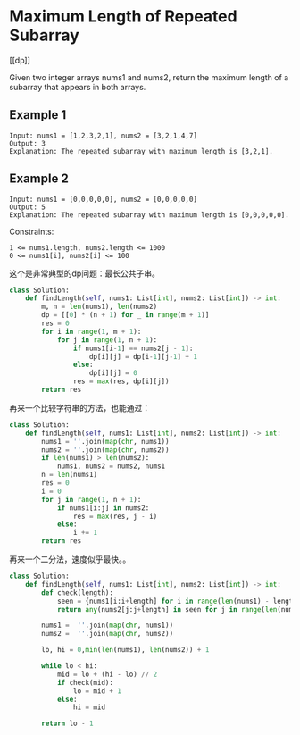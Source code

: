 # Maximum Length of Repeated Subarray

[[dp]]

Given two integer arrays nums1 and nums2, return the maximum length of a subarray that appears in both arrays.

## Example 1

```text
Input: nums1 = [1,2,3,2,1], nums2 = [3,2,1,4,7]
Output: 3
Explanation: The repeated subarray with maximum length is [3,2,1].
```

## Example 2

```text
Input: nums1 = [0,0,0,0,0], nums2 = [0,0,0,0,0]
Output: 5
Explanation: The repeated subarray with maximum length is [0,0,0,0,0].
```

Constraints:

```text
1 <= nums1.length, nums2.length <= 1000
0 <= nums1[i], nums2[i] <= 100
```

这个是非常典型的dp问题：最长公共子串。

```python
class Solution:
    def findLength(self, nums1: List[int], nums2: List[int]) -> int:
        m, n = len(nums1), len(nums2)
        dp = [[0] * (n + 1) for _ in range(m + 1)]
        res = 0
        for i in range(1, m + 1):
            for j in range(1, n + 1):
                if nums1[i-1] == nums2[j - 1]:
                    dp[i][j] = dp[i-1][j-1] + 1
                else:
                    dp[i][j] = 0
                res = max(res, dp[i][j])
        return res
```

再来一个比较字符串的方法，也能通过：

```python
class Solution:
    def findLength(self, nums1: List[int], nums2: List[int]) -> int:
        nums1 = ''.join(map(chr, nums1))
        nums2 = ''.join(map(chr, nums2))
        if len(nums1) > len(nums2):
            nums1, nums2 = nums2, nums1
        n = len(nums1)
        res = 0
        i = 0
        for j in range(1, n + 1):
            if nums1[i:j] in nums2:
                res = max(res, j - i)
            else:
                i += 1
        return res
```

再来一个二分法，速度似乎最快。。

```python
class Solution:
    def findLength(self, nums1: List[int], nums2: List[int]) -> int:
        def check(length):
            seen = {nums1[i:i+length] for i in range(len(nums1) - length + 1)}
            return any(nums2[j:j+length] in seen for j in range(len(nums2) - length + 1))

        nums1 =  ''.join(map(chr, nums1))
        nums2 =  ''.join(map(chr, nums2))

        lo, hi = 0,min(len(nums1), len(nums2)) + 1

        while lo < hi:
            mid = lo + (hi - lo) // 2
            if check(mid):
                lo = mid + 1
            else:
                hi = mid

        return lo - 1
```
